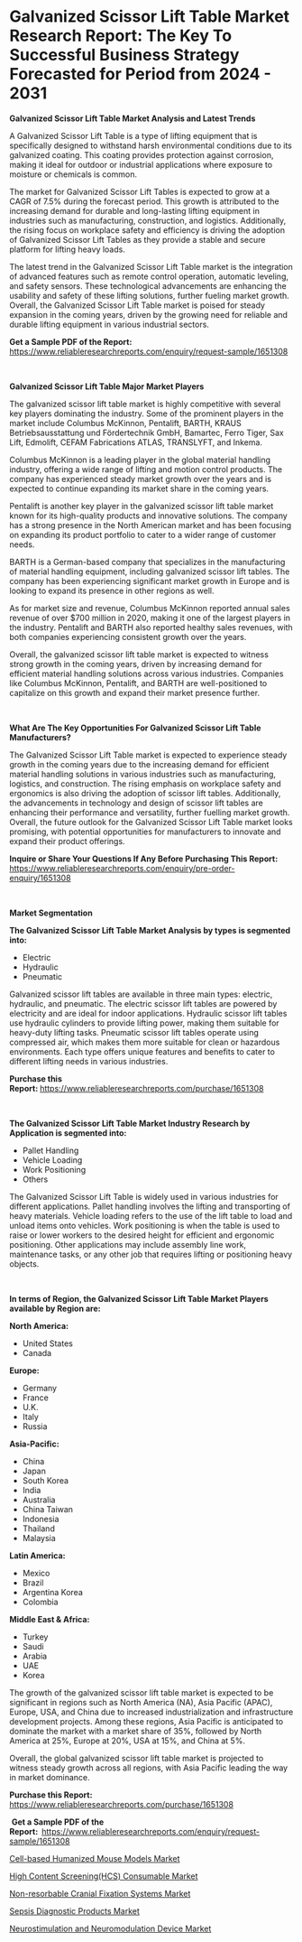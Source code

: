 <p><h1>Galvanized Scissor Lift Table Market Research Report: The Key To Successful Business Strategy Forecasted for Period from 2024 - 2031</h1></p><p><strong>Galvanized Scissor Lift Table Market Analysis and Latest Trends</strong></p>
<p><p>A Galvanized Scissor Lift Table is a type of lifting equipment that is specifically designed to withstand harsh environmental conditions due to its galvanized coating. This coating provides protection against corrosion, making it ideal for outdoor or industrial applications where exposure to moisture or chemicals is common.</p><p>The market for Galvanized Scissor Lift Tables is expected to grow at a CAGR of 7.5% during the forecast period. This growth is attributed to the increasing demand for durable and long-lasting lifting equipment in industries such as manufacturing, construction, and logistics. Additionally, the rising focus on workplace safety and efficiency is driving the adoption of Galvanized Scissor Lift Tables as they provide a stable and secure platform for lifting heavy loads.</p><p>The latest trend in the Galvanized Scissor Lift Table market is the integration of advanced features such as remote control operation, automatic leveling, and safety sensors. These technological advancements are enhancing the usability and safety of these lifting solutions, further fueling market growth. Overall, the Galvanized Scissor Lift Table market is poised for steady expansion in the coming years, driven by the growing need for reliable and durable lifting equipment in various industrial sectors.</p></p>
<p><strong>Get a Sample PDF of the Report:&nbsp;</strong> <a href="https://www.reliableresearchreports.com/enquiry/request-sample/1651308">https://www.reliableresearchreports.com/enquiry/request-sample/1651308</a></p>
<p>&nbsp;</p>
<p><strong>Galvanized Scissor Lift Table Major Market Players</strong></p>
<p><p>The galvanized scissor lift table market is highly competitive with several key players dominating the industry. Some of the prominent players in the market include Columbus McKinnon, Pentalift, BARTH, KRAUS Betriebsausstattung und Fördertechnik GmbH, Bamartec, Ferro Tiger, Sax Lift, Edmolift, CEFAM Fabrications ATLAS, TRANSLYFT, and Inkema.</p><p>Columbus McKinnon is a leading player in the global material handling industry, offering a wide range of lifting and motion control products. The company has experienced steady market growth over the years and is expected to continue expanding its market share in the coming years.</p><p>Pentalift is another key player in the galvanized scissor lift table market known for its high-quality products and innovative solutions. The company has a strong presence in the North American market and has been focusing on expanding its product portfolio to cater to a wider range of customer needs.</p><p>BARTH is a German-based company that specializes in the manufacturing of material handling equipment, including galvanized scissor lift tables. The company has been experiencing significant market growth in Europe and is looking to expand its presence in other regions as well.</p><p>As for market size and revenue, Columbus McKinnon reported annual sales revenue of over $700 million in 2020, making it one of the largest players in the industry. Pentalift and BARTH also reported healthy sales revenues, with both companies experiencing consistent growth over the years.</p><p>Overall, the galvanized scissor lift table market is expected to witness strong growth in the coming years, driven by increasing demand for efficient material handling solutions across various industries. Companies like Columbus McKinnon, Pentalift, and BARTH are well-positioned to capitalize on this growth and expand their market presence further.</p></p>
<p>&nbsp;</p>
<p><strong>What Are The Key Opportunities For Galvanized Scissor Lift Table Manufacturers?</strong></p>
<p><p>The Galvanized Scissor Lift Table market is expected to experience steady growth in the coming years due to the increasing demand for efficient material handling solutions in various industries such as manufacturing, logistics, and construction. The rising emphasis on workplace safety and ergonomics is also driving the adoption of scissor lift tables. Additionally, the advancements in technology and design of scissor lift tables are enhancing their performance and versatility, further fuelling market growth. Overall, the future outlook for the Galvanized Scissor Lift Table market looks promising, with potential opportunities for manufacturers to innovate and expand their product offerings.</p></p>
<p><strong>Inquire or Share Your Questions If Any Before Purchasing This Report:</strong> <a href="https://www.reliableresearchreports.com/enquiry/pre-order-enquiry/1651308">https://www.reliableresearchreports.com/enquiry/pre-order-enquiry/1651308</a></p>
<p>&nbsp;</p>
<p><strong>Market Segmentation</strong></p>
<p><strong>The Galvanized Scissor Lift Table Market Analysis by types is segmented into:</strong></p>
<p><ul><li>Electric</li><li>Hydraulic</li><li>Pneumatic</li></ul></p>
<p><p>Galvanized scissor lift tables are available in three main types: electric, hydraulic, and pneumatic. The electric scissor lift tables are powered by electricity and are ideal for indoor applications. Hydraulic scissor lift tables use hydraulic cylinders to provide lifting power, making them suitable for heavy-duty lifting tasks. Pneumatic scissor lift tables operate using compressed air, which makes them more suitable for clean or hazardous environments. Each type offers unique features and benefits to cater to different lifting needs in various industries.</p></p>
<p><strong>Purchase this Report:&nbsp;</strong><a href="https://www.reliableresearchreports.com/purchase/1651308">https://www.reliableresearchreports.com/purchase/1651308</a></p>
<p>&nbsp;</p>
<p><strong>The Galvanized Scissor Lift Table Market Industry Research by Application is segmented into:</strong></p>
<p><ul><li>Pallet Handling</li><li>Vehicle Loading</li><li>Work Positioning</li><li>Others</li></ul></p>
<p><p>The Galvanized Scissor Lift Table is widely used in various industries for different applications. Pallet handling involves the lifting and transporting of heavy materials. Vehicle loading refers to the use of the lift table to load and unload items onto vehicles. Work positioning is when the table is used to raise or lower workers to the desired height for efficient and ergonomic positioning. Other applications may include assembly line work, maintenance tasks, or any other job that requires lifting or positioning heavy objects.</p></p>
<p>&nbsp;</p>
<p><strong>In terms of Region, the Galvanized Scissor Lift Table Market Players available by Region are:</strong></p>
<p>
    <p> <strong> North America: </strong>
        <ul>
            <li>United States</li>
            <li>Canada</li>
        </ul>
        </p> 
    <p> <strong> Europe: </strong>
        <ul>
            <li>Germany</li>
            <li>France</li>
            <li>U.K.</li>
            <li>Italy</li>
            <li>Russia</li>
        </ul>
        </p> 
    <p> <strong> Asia-Pacific: </strong>
        <ul>
            <li>China</li>
            <li>Japan</li>
            <li>South Korea</li>
            <li>India</li>
            <li>Australia</li>
            <li>China Taiwan</li>
            <li>Indonesia</li>
            <li>Thailand</li>
            <li>Malaysia</li>
        </ul>
        </p> 
    <p> <strong> Latin America: </strong>
        <ul>
            <li>Mexico</li>
            <li>Brazil</li>
            <li>Argentina Korea</li>
            <li>Colombia</li>
        </ul>
        </p> 
    <p> <strong> Middle East & Africa: </strong>
        <ul>
            <li>Turkey</li>
            <li>Saudi</li>
            <li>Arabia</li>
            <li>UAE</li>
            <li>Korea</li>
        </ul>
    </p>
    </p>
<p><p>The growth of the galvanized scissor lift table market is expected to be significant in regions such as North America (NA), Asia Pacific (APAC), Europe, USA, and China due to increased industrialization and infrastructure development projects. Among these regions, Asia Pacific is anticipated to dominate the market with a market share of 35%, followed by North America at 25%, Europe at 20%, USA at 15%, and China at 5%.</p><p>Overall, the global galvanized scissor lift table market is projected to witness steady growth across all regions, with Asia Pacific leading the way in market dominance.</p></p>
<p><strong>Purchase this Report: </strong><a href="https://www.reliableresearchreports.com/purchase/1651308">https://www.reliableresearchreports.com/purchase/1651308</a></p>
<p>&nbsp;<strong>Get a Sample PDF of the Report:&nbsp;&nbsp;</strong><a href="https://www.reliableresearchreports.com/enquiry/request-sample/1651308">https://www.reliableresearchreports.com/enquiry/request-sample/1651308</a></p>
<p><strong></strong></p>
<p><p><a href="https://medium.com/@twiladurgan_88301/cell-based-humanized-mouse-models-market-furnishes-information-on-market-share-market-trends-and-49b81dd99fb5">Cell-based Humanized Mouse Models Market</a></p><p><a href="https://medium.com/@twiladurgan_88301/high-content-screening-hcs-consumable-nbsp-market-focuses-on-market-share-size-and-projected-886a4af0b5c9">High Content Screening(HCS) Consumable Market</a></p><p><a href="https://medium.com/@twiladurgan_88301/analyzing-non-resorbable-cranial-fixation-systems-market-global-industry-perspective-and-forecast-9bf4806157bd">Non-resorbable Cranial Fixation Systems Market</a></p><p><a href="https://medium.com/@twiladurgan_88301/sepsis-diagnostic-products-market-size-market-outlook-and-market-forecast-2024-to-2031-373981c31343">Sepsis Diagnostic Products Market</a></p><p><a href="https://medium.com/@twiladurgan_88301/decoding-neurostimulation-and-neuromodulation-device-market-metrics-market-share-trends-and-054d42ddd451">Neurostimulation and Neuromodulation Device Market</a></p></p>